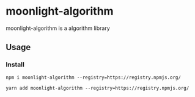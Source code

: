 # moonlight-algorithm

moonlight-algorithm is a algorithm library

## Usage

### Install

```
npm i moonlight-algorithm --registry=https://registry.npmjs.org/
```

```
yarn add moonlight-algorithm --registry=https://registry.npmjs.org/
```
